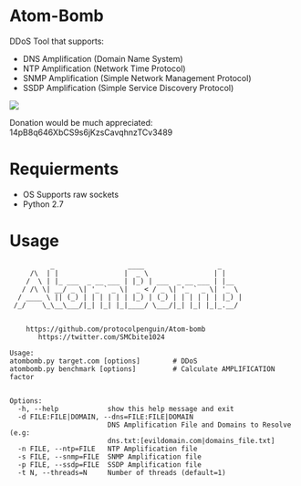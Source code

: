 # Atom-Bomb
DDoS Tool that supports:
  * DNS Amplification (Domain Name System)
  * NTP Amplification (Network Time Protocol)
  * SNMP Amplification (Simple Network Management Protocol)
  * SSDP Amplification (Simple Service Discovery Protocol)

![](https://i.imgur.com/wnHDni0.png)

Donation would be much appreciated: 14pB8q646XbCS9s6jKzsCavqhnzTCv3489
# Requierments
 * OS Supports raw sockets
 * Python 2.7

# Usage
```
          _                  ____                  _     
     /\  | |                |  _ \                | |    
    /  \ | |_ ___  _ __ ___ | |_) | ___  _ __ ___ | |__  
   / /\ \| __/ _ \| '_ ` _ \|  _ < / _ \| '_ ` _ \| '_ \ 
  / ____ \ || (_) | | | | | | |_) | (_) | | | | | | |_) |
 /_/    \_\__\___/|_| |_| |_|____/ \___/|_| |_| |_|_.__/ 
                                                         
                                                         
	https://github.com/protocolpenguin/Atom-bomb
	   https://twitter.com/SMCbite1024

Usage: 
atombomb.py target.com [options]        # DDoS
atombomb.py benchmark [options]         # Calculate AMPLIFICATION factor


Options:
  -h, --help            show this help message and exit
  -d FILE:FILE|DOMAIN, --dns=FILE:FILE|DOMAIN
                        DNS Amplification File and Domains to Resolve (e.g:
                        dns.txt:[evildomain.com|domains_file.txt]
  -n FILE, --ntp=FILE   NTP Amplification file
  -s FILE, --snmp=FILE  SNMP Amplification file
  -p FILE, --ssdp=FILE  SSDP Amplification file
  -t N, --threads=N     Number of threads (default=1)
```
